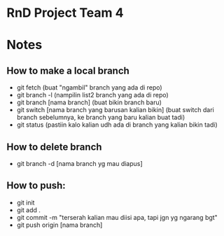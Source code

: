 # RnD Project Team 4

# Notes
## How to make a local branch
- git fetch (buat "ngambil" branch yang ada di repo)
- git branch -l (nampilin list2 branch yang ada di repo)
- git branch [nama branch] (buat bikin branch baru)
- git switch [nama branch yang barusan kalian bikin] (buat switch dari branch sebelumnya, ke branch yang baru kalian buat tadi)
- git status (pastiin kalo kalian udh ada di branch yang kalian bikin tadi)

## How to delete branch
- git branch -d [nama branch yg mau diapus] 

## How to push:
- git init
- git add .
- git commit -m "terserah kalian mau diisi apa, tapi jgn yg ngarang bgt"
- git push origin [nama branch]